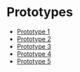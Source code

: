 # Prototypes

* [Prototype 1][p1]
* [Prototype 2][p2]
* [Prototype 3][p3]
* [Prototype 4][p4]
* [Prototype 5][p5]

[p1]: <prototype-1/index.html>
[p2]: <prototype-2/>
[p3]: <prototype-3/>
[p4]: <prototype-4/>
[p5]: <prototype-5/>
